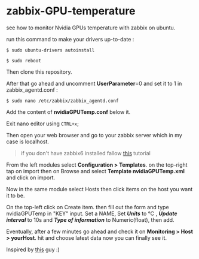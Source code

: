 # zabbix-GPU-temperature
see how to monitor Nvidia GPUs temperature with zabbix on ubuntu.

run this command to make your drivers up-to-date : 

``$ sudo ubuntu-drivers autoinstall ``

``$ sudo reboot``

Then clone this repository.

After that go ahead and uncomment **UserParameter**=0 and set it to 1 in zabbix_agentd.conf :

``$ sudo nano /etc/zabbix/zabbix_agentd.conf`` 

Add the content of **nvidiaGPUTemp.conf** below it.

Exit nano editor using ``CTRL+x``;

Then open your web browser and go to your zabbix server which in my case is localhost.
> if you don't have zabbix6 installed fallow [this](https://citizix.com/how-to-install-and-configure-zabbix-server-6-on-ubuntu-20-04/) tutorial

From the left modules select **Configuration > Templates**. on the top-right tap on import then on Browse and select **Template nvidiaGPUTemp.xml** and click on import.

Now in the same module select Hosts then click items on the host you want it to be.

On the top-left click on Create item. then fill out the form and type nvidiaGPUTemp in "KEY" input. Set a NAME, Set ***Units*** to °C , ***Update interval*** to 10s and ***Type of information*** to Numeric(float), then add.

Eventually, after a few minutes go ahead and check it on **Monitoring > Host > yourHost**. hit and choose latest data now you can finally see it.

Inspired by [this](https://github.com/B1T0/zabbix-basic-cpu-temperature.git) guy :)
